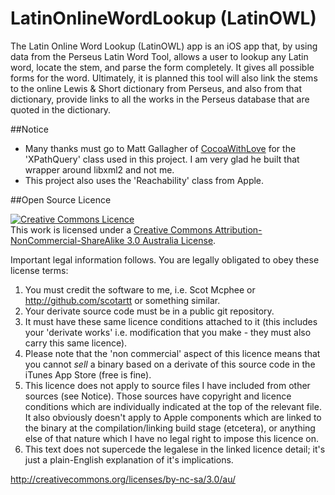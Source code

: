 LatinOnlineWordLookup (LatinOWL)
================================

The Latin Online Word Lookup (LatinOWL) app is an iOS app that, by using data from the Perseus Latin Word Tool, allows a user to lookup any Latin word, locate the stem, and parse the form completely. It gives all possible forms for the word. Ultimately, it is planned this tool will also link the stems to the online Lewis & Short dictionary from Perseus, and also from that dictionary, provide links to all the works in the Perseus database that are quoted in the dictionary.



##Notice

- Many thanks must go to Matt Gallagher of [CocoaWithLove](http://www.cocoawithlove.com) for the 'XPathQuery' class used in this project. I am very glad he built that wrapper around libxml2 and not me.
- This project also uses the 'Reachability' class from Apple.

##Open Source Licence

<a rel="license" href="http://creativecommons.org/licenses/by-nc-sa/3.0/au/deed.en_GB"><img alt="Creative Commons Licence" style="border-width:0" src="http://i.creativecommons.org/l/by-nc-sa/3.0/au/88x31.png" /></a><br />This work is licensed under a <a rel="license" href="http://creativecommons.org/licenses/by-nc-sa/3.0/au/deed.en_GB">Creative Commons Attribution-NonCommercial-ShareAlike 3.0 Australia License</a>.

Important legal information follows. You are legally obligated to obey these license terms:

1. You must credit the software to me, i.e. Scot Mcphee or http://github.com/scotartt or something similar.
2. Your derivate source code must be in a public git repository.
3. It must have these same licence conditions attached to it (this includes your 'derivate works' i.e. modification that you make - they must also carry this same licence).
4. Please note that the 'non commercial' aspect of this licence means that you cannot *sell* a binary based on a derivate of this source code in the iTunes App Store (free is fine).
5. This licence does not apply to source files I have included from other sources (see Notice). Those sources have copyright and licence conditions which are individually indicated at the top of the relevant file. It also obviously doesn't apply to Apple components which are linked to the binary at the compilation/linking build stage (etcetera), or anything else of that nature which I have no legal right to impose this licence on.
6. This text does not supercede the legalese in the linked licence detail; it's just a plain-English explanation of it's implications.

http://creativecommons.org/licenses/by-nc-sa/3.0/au/

